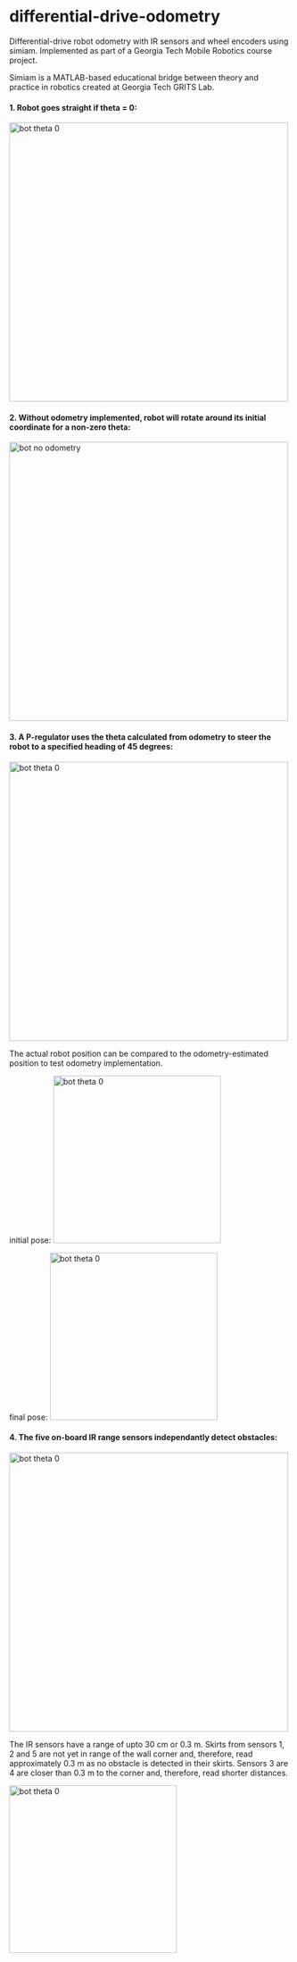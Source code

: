 # differential-drive-odometry
Differential-drive robot odometry with IR sensors and wheel encoders using simiam. Implemented as part of a Georgia Tech Mobile Robotics course project.

Simiam is a MATLAB-based educational bridge between theory and practice in robotics created at Georgia Tech GRITS Lab.

<h4>1. Robot goes straight if theta = 0:</h4>
<img src="https://github.com/Salman-H/differential-drive-odometry/blob/master/figures/Inked1_bot_theta_0_LI.jpg" alt="bot theta 0" width="500">

<h4>2. Without odometry implemented, robot will rotate around its initial coordinate for a non-zero theta:</h4>
<img src="https://github.com/Salman-H/differential-drive-odometry/blob/master/figures/Inked2_bot_theta_45_no_odometry_LI.jpg" alt="bot no odometry" width="500">

<h4>3. A P-regulator uses the theta calculated from odometry to steer the robot to a specified heading of 45 degrees:</h4>
<img src="https://github.com/Salman-H/differential-drive-odometry/blob/master/figures/Inked2_bot_theta_45_with_odometry_LI.jpg" alt="bot theta 0" width="500">

The actual robot position can be compared to the odometry-estimated position to test odometry implementation.

initial pose:
<img src="https://github.com/Salman-H/differential-drive-odometry/blob/master/figures/3_a_bot_final_pose.jpg" alt="bot theta 0" width="300">

final pose:
<img src="https://github.com/Salman-H/differential-drive-odometry/blob/master/figures/3_b_bot_final_pose.jpg" alt="bot theta 0" width="300">

<h4>4. The five on-board IR range sensors independantly detect obstacles:</h4>
<img src="https://github.com/Salman-H/differential-drive-odometry/blob/master/figures/Inked4_bot_ir_skirt_LI.jpg" alt="bot theta 0" width="500">

The IR sensors have a range of upto 30 cm or 0.3 m. Skirts from sensors 1, 2 and 5 are not yet in range of the wall corner and, therefore,
read approximately 0.3 m as no obstacle is detected in their skirts. Sensors 3 are 4 are closer than 0.3 m to the corner and, therefore, 
read shorter distances.

<img src="https://github.com/Salman-H/differential-drive-odometry/blob/master/figures/Inked5_bot_ir_obstacle_LI.jpg" alt="bot theta 0" width="300">
